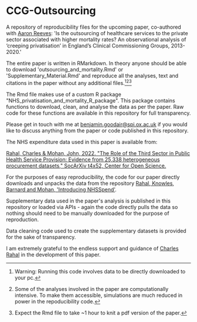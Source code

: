# CCG-Outsourcing
A repository of reproducibility files for the upcoming paper, co-authored with [Aaron Reeves](https://aaronreeves.org/): 'Is the outsourcing of healthcare services to the private sector associated with higher mortality rates? An observational analysis of ‘creeping privatisation’ in England’s Clinical Commissioning Groups, 2013-2020.'

The entire paper is written in RMarkdown. In theory anyone should be able to download 'outsourcing_and_mortality.Rmd' or 'Supplementary_Material.Rmd' and reproduce all the analyses, text and citations in the paper without any additional files.[^1][^2][^3]

The Rmd file makes use of a custom R package "NHS_privatisation_and_mortality_R_package". This package contains functions to download, clean, and analyse the data as per the paper. Raw code for these functions are available in this repository for full transparency.

Please get in touch with me at benjamin.goodair@spi.ox.ac.uk if you would like to discuss anything from the paper or code published in this repository.

The NHS expenditure data used in this paper is available from:

[Rahal, Charles & Mohan, John, 2022. "The Role of the Third Sector in Public Health Service Provision: Evidence from 25,338 heterogeneous procurement datasets," SocArXiv t4x52, Center for Open Science.](https://ideas.repec.org/p/osf/socarx/t4x52.html)

For the purposes of easy reproducibility, the code for our paper directly downloads and unpacks the data from the repository [Rahal, Knowles, Barnard and Mohan, 'Introducing NHSSpend'](https://zenodo.org/record/5054717).

Supplementary data used in the paper's analysis is published in this repository or loaded via APIs - again the code directly pulls the data so nothing should need to be manually downloaded for the purpose of reproduction.

Data cleaning code used to create the supplementary datasets is provided for the sake of transparency.

I am extremely grateful to the endless support and guidance of [Charles Rahal](https://crahal.github.io/) in the development of this paper.




[^1]: Warning: Running this code involves data to be directly downloaded to your pc. 
[^2]: Some of the analyses involved in the paper are computationally intensive. To make them accessible, simulations are much reduced in power in the repoducibility code. 
[^3]: Expect the Rmd file to take ~1 hour to knit a pdf version of the paper.
